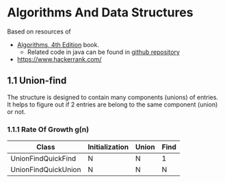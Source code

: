 # Algorithms And Data Structures
Based on resources of
* [Algorithms, 4th Edition](https://algs4.cs.princeton.edu/home/) book.
  * Related code in java can be found in [github repository](https://github.com/kevin-wayne/algs4/tree/master/src/main/java/edu/princeton/cs/algs4)
* https://www.hackerrank.com/

## 1.1 Union-find
The structure is designed to contain many components (unions) of entries. It helps to figure out if 2 entries are belong to the same component (union) or not.

### 1.1.1 Rate Of Growth g(n)
| Class                   | Initialization | Union   | Find |
|-------------------------|----------------|---------|------|
| UnionFindQuickFind      | N              | N       | 1    |
| UnionFindQuickUnion     | N              | N       | N    |